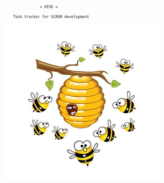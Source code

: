                     = HIVE =

        Task tracker for SCRUM development 

![иллюстрация к проекту](https://github.com/DmitryBelenov/hive/blob/master/src/main/webapp/resources/hive.jpg)
